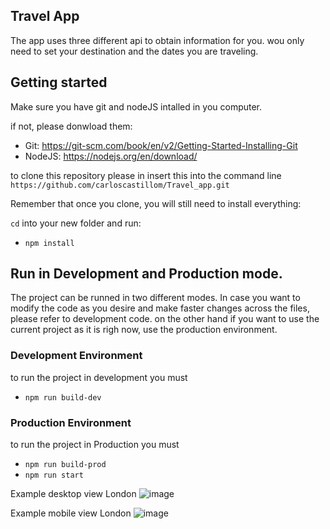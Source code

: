 
## Travel App



The app uses three different api to obtain information for you. wou only need to set your destination and the dates you are traveling.


## Getting started

Make sure you have  git and nodeJS intalled in you computer. 

if not, please donwload them:
- Git: https://git-scm.com/book/en/v2/Getting-Started-Installing-Git
- NodeJS: https://nodejs.org/en/download/

to clone this repository please in insert this into the command line
`https://github.com/carloscastillom/Travel_app.git`

Remember that once you clone, you will still need to install everything:

`cd` into your new folder and run:
- `npm install`


##  Run in Development and Production mode.

The project can be runned in two different modes.  In case you want to modify the code as you desire  and make faster changes across the files, please refer to development code. on the other hand if you want to use the current project as it is righ now, use the production environment.

### Development Environment

to run the project in development you must

- `npm run build-dev`

### Production Environment

to run the project in Production you must 

- `npm run build-prod`
- `npm run start`



Example desktop view London
![image](https://user-images.githubusercontent.com/65776444/182338393-e0328d8e-ce68-435a-9643-1ff6b4dc19e8.png)


Example mobile view London
![image](https://user-images.githubusercontent.com/65776444/182338552-7e1703bf-993f-4726-bfe0-795b7238899c.png)


